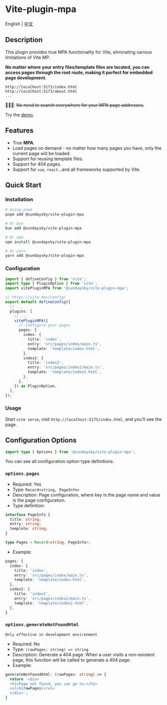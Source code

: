 # Vite-plugin-mpa

English | [中文](./README-CN.md)

## Description

This plugin provides true MPA functionality for Vite, eliminating various limitations of Vite MP.

**No matter where your entry files/template files are located, you can access pages through the root route, making it perfect for embedded page development.**

```plaintext
http://localhost:5173/index.html
http://localhost:5173/about.html
...
```

🙅🏻‍♀️: ~~No need to search everywhere for your MPA page addresses.~~

Try the [demo](https://codesandbox.io/p/devbox/2lrppj).

## Features

- True **MPA**.
- Load pages on demand - no matter how many pages you have, only the current page will be loaded.
- Support for reusing template files.
- Support for 404 pages.
- Support for `vue`, `react`...and all frameworks supported by Vite.

## Quick Start

### Installation

```bash
# Using pnpm
pnpm add @sundaysky/vite-plugin-mpa

# Or bun
bun add @sundaysky/vite-plugin-mpa

# Or npm
npm install @sundaysky/vite-plugin-mpa

# Or yarn
yarn add @sundaysky/vite-plugin-mpa
```

### Configuration

```ts
import { defineConfig } from 'vite';
import type { PluginOption } from 'vite';
import vitePluginMPA from '@sundaysky/vite-plugin-mpa';

// https://vite.dev/config/
export default defineConfig({
  // ...
  plugins: [
    // ...
    vitePluginMPA({
      // Configure your pages
      pages: {
        index: {
          title: 'index',
          entry: 'src/pages/index/main.ts',
          template: 'template/index.html',
        },
        index2: {
          title: 'index2',
          entry: 'src/pages/index2/main.ts',
          template: 'template/index2.html',
        },
      },
    }) as PluginOption,
  ],
});
```

### Usage

Start `vite serve`, visit `http://localhost:5173/index.html`, and you'll see the page.

## Configuration Options

```ts
import type { Options } from '@sundaysky/vite-plugin-mpa';
```

You can see all configuration option type definitions.

### `options.pages`

- Required: Yes
- Type: `Record<string, PageInfo>`
- Description: Page configuration, where key is the page name and value is the page configuration.
- Type definition:

```ts
interface PageInfo {
  title: string;
  entry: string;
  template: string;
}

type Pages = Record<string, PageInfo>;
```

- Example:

```ts
pages: {
  index: {
    title: 'index',
    entry: 'src/pages/index/main.ts',
    template: 'template/index.html',
  },
  index2: {
    title: 'index2',
    entry: 'src/pages/index2/main.ts',
    template: 'template/index2.html',
  },
}
```

### `options.generateNotFoundHtml`

`Only effective in development environment`

- Required: No
- Type: `(rawPages: string) => string`
- Description: Generate a 404 page. When a user visits a non-existent page, this function will be called to generate a 404 page.
- Example:

```ts
generateNotFoundHtml: (rawPages: string) => {
  return `<div>
  <h1>Page not found, you can go to:</h1>
  <ul>${rawPages}</ul>
  </div>`;
}
```

